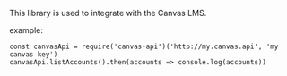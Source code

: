 This library is used to integrate with the Canvas LMS.

example:
```
const canvasApi = require('canvas-api')('http://my.canvas.api', 'my canvas key')
canvasApi.listAccounts().then(accounts => console.log(accounts))
```
